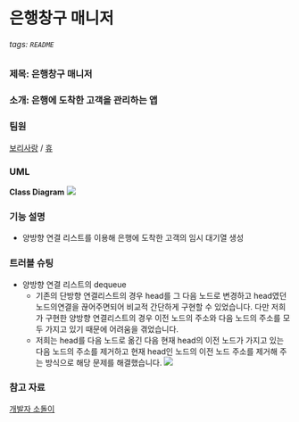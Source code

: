 # 은행창구 매니저 

###### tags: `README`

### 제목: 은행창구 매니저

### 소개: 은행에 도착한 고객을 관리하는 앱

### 팀원

[보리사랑](https://github.com/yusw10) / [휴](https://github.com/Hugh-github)
### UML

**Class Diagram**
![](https://i.imgur.com/QByI1cF.png)

### 기능 설명
- 양방향 연결 리스트를 이용해 은행에 도착한 고객의 임시 대기열 생성

### 트러블 슈팅
- 양방향 연결 리스트의 dequeue
  - 기존의 단방향 연결리스트의 경우 head를 그 다음 노드로 변경하고 head였던 노드의연결을 끊어주면되어 비교적 간단하게 구현할 수 있었습니다. 다만 저희가 구현한 양방향 연결리스트의 경우 이전 노드의 주소와 다음 노드의 주소를 모두 가지고 있기 때문에 어려움을 겪었습니다.
  - 저희는 head를 다음 노드로 옮긴 다음 현재 head의 이전 노드가 가지고 있는 다음 노드의 주소를 제거하고 현재 head인 노드의 이전 노드 주소를 제거해 주는 방식으로 해당 문제를 해결했습니다.
![](https://i.imgur.com/QkVczeY.png)


### 참고 자료
[개발자 소돌이](https://babbab2.tistory.com/86)
